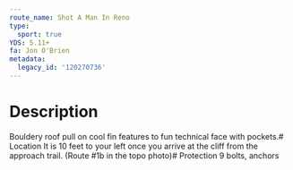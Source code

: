 ```yaml
---
route_name: Shot A Man In Reno
type:
  sport: true
YDS: 5.11+
fa: Jon O'Brien
metadata:
  legacy_id: '120270736'
---
```

# Description
Bouldery roof pull on cool fin features to fun technical face with pockets.# Location
It is 10 feet to your left once you arrive at the cliff from the approach trail. (Route #1b in the topo photo)# Protection
9 bolts, anchors
